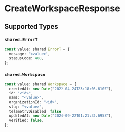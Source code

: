 # CreateWorkspaceResponse


## Supported Types

### `shared.ErrorT`

```typescript
const value: shared.ErrorT = {
  message: "<value>",
  statusCode: 408,
};
```

### `shared.Workspace`

```typescript
const value: shared.Workspace = {
  createdAt: new Date("2022-04-24T23:18:08.610Z"),
  id: "<id>",
  name: "<value>",
  organizationId: "<id>",
  slug: "<value>",
  telemetryDisabled: false,
  updatedAt: new Date("2024-09-22T01:21:39.695Z"),
  verified: false,
};
```


